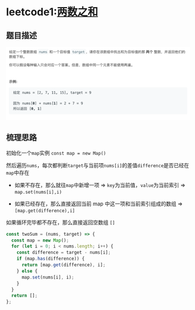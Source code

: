 # leetcode1:[两数之和](https://leetcode-cn.com/problems/two-sum/)

## 题目描述

![leetcode1](../assets/img/leetcode1_twoSum.png)

## 梳理思路

初始化一个`map`实例 `const map = new Map()`

然后遍历`nums`，每次都判断`target`与当前项`nums[i]`的差值`difference`是否已经在`map`中存在

- 如果不存在，那么就往`map`中新增一项 => `key`为当前值，`value`为当前索引 => `map.set(nums[i],i)`

- 如果已经存在，那么直接返回当前 map 中这一项和当前索引组成的数组 => `[map.get(difference),i]`

如果循环完毕都不存在，那么直接返回空数组 `[]`

```javascript
const twoSum = (nums, target) => {
  const map = new Map();
  for (let i = 0; i < nums.length; i++) {
    const difference = target - nums[i];
    if (map.has(difference)) {
      return [map.get(difference), i];
    } else {
      map.set(nums[i], i);
    }
  }
  return [];
};
```
